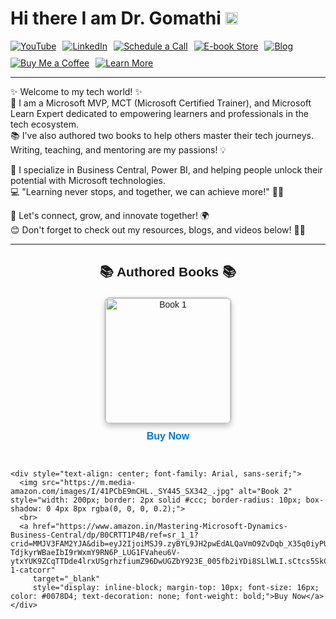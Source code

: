 # Hi there I am Dr. Gomathi <img src="https://raw.githubusercontent.com/MartinHeinz/MartinHeinz/master/wave.gif"  width="20" height="20"/>

<div style="display: flex; gap: 10px; flex-wrap: wrap;">
  <a href="https://www.youtube.com/@gomstechtalks?sub_confirmation=1" target="_blank" rel="noopener noreferrer">
    <img src="https://img.shields.io/badge/YouTube-%23FF0000.svg?style=for-the-badge&logo=YouTube&logoColor=white" alt="YouTube" />
  </a>
  <a href="https://www.linkedin.com/in/gomathisri/" target="_blank" rel="noopener noreferrer">
    <img src="https://img.shields.io/badge/LinkedIn-%230077B5.svg?style=for-the-badge&logo=LinkedIn&logoColor=white" alt="LinkedIn" />
  </a>
  <a href="https://topmate.io/drgomathi_gomstechtalks" target="_blank" rel="noopener noreferrer">
    <img src="https://img.shields.io/badge/Schedule%20a%20Call-%2333CC99.svg?style=for-the-badge&logo=kalender&logoColor=white" alt="Schedule a Call" />
  </a>
  <a href="https://beacons.ai/techtutorial" target="_blank" rel="noopener noreferrer">
    <img src="https://img.shields.io/badge/E--book%20Store-%23FFA500.svg?style=for-the-badge&logo=bookstack&logoColor=white" alt="E-book Store" />
  </a>
  <a href="https://www.learnwithgoms.com/" target="_blank" rel="noopener noreferrer">
    <img src="https://img.shields.io/badge/Blog-%23000000.svg?style=for-the-badge&logo=Ghost&logoColor=white" alt="Blog" />
  </a>
  <a href="https://buymeacoffee.com/gomstechtalks" target="_blank" rel="noopener noreferrer">
    <img src="https://img.shields.io/badge/Buy%20Me%20a%20Coffee-%23FFDD00.svg?style=for-the-badge&logo=buy-me-a-coffee&logoColor=black" alt="Buy Me a Coffee" />
  </a>
  <a href="https://linktr.ee/gomstechtalks" target="_blank" rel="noopener noreferrer">
    <img src="https://img.shields.io/badge/Learn%20More-%23007ACC.svg?style=for-the-badge&logo=linktree&logoColor=white" alt="Learn More" />
  </a>
</div>
<hr>
✨ Welcome to my tech world! ✨ <br>
🚀 I am a Microsoft MVP, MCT (Microsoft Certified Trainer), and Microsoft Learn Expert dedicated to empowering learners and professionals in the tech ecosystem.
<br>📚 I've also authored two books to help others master their tech journeys. Writing, teaching, and mentoring are my passions! 💡

🌟 I specialize in Business Central, Power BI, and helping people unlock their potential with Microsoft technologies. <br>
💻 "Learning never stops, and together, we can achieve more!" 🚴‍♀️

🌟 Let's connect, grow, and innovate together! 🌍<br>
😊 Don't forget to check out my resources, blogs, and videos below! 🎥📖<br>
<hr>

<section id="books">
  <h2 style="text-align: center; font-family: Arial, sans-serif;">📚 Authored Books 📚</h2>
  <div style="display: flex; justify-content: center; gap: 30px; flex-wrap: wrap; margin-top: 20px;">
    <!-- Book 1 -->
    <div style="text-align: center; font-family: Arial, sans-serif;">
      <img src="https://m.media-amazon.com/images/I/41NIOAfNQKL._SY445_SX342_.jpg" alt="Book 1" style="width: 200px; border: 2px solid #ccc; border-radius: 10px; box-shadow: 0 4px 8px rgba(0, 0, 0, 0.2);">
      <br>
      <a href="https://www.amazon.in/Dynamics-Business-Developer-Certification-Companion/dp/B0DDT7DL96/ref=sr_1_1?dib=eyJ2IjoiMSJ9.Z1oKJwOtrm8UGdUjKVfngm75g0I0k6lK6V6lJAkAA-NXmK6abSPHJNCNCYd7xt0sGk68LSRKj47AmfxT5Tk06w._hfJnxmWnBwrrkWp4bnrO7XsjAztJiG71g2-NdorCxY&dib_tag=se&keywords=Dynamics+365+Business+Central+Developer+Certification+Companion&qid=1731246894&sr=8-1" 
         target="_blank" 
         style="display: inline-block; margin-top: 10px; font-size: 16px; color: #0078D4; text-decoration: none; font-weight: bold;">Buy Now</a>
    </div>

  
    <div style="text-align: center; font-family: Arial, sans-serif;">
      <img src="https://m.media-amazon.com/images/I/41PCbE9mCHL._SY445_SX342_.jpg" alt="Book 2" style="width: 200px; border: 2px solid #ccc; border-radius: 10px; box-shadow: 0 4px 8px rgba(0, 0, 0, 0.2);">
      <br>
      <a href="https://www.amazon.in/Mastering-Microsoft-Dynamics-Business-Central/dp/B0CRTT1P4B/ref=sr_1_1?crid=MMJV3FAM2YJA&dib=eyJ2IjoiMSJ9.zyBYL9JH2pwEdALQaVmO9ZvDqb_X35q0iyPUWtKUDqXmEBQg2RXP_dSksPayvfXDyq3MboazEjHahTdzNlBexQXeIFvUucDSoNoL9USSFzlkmANjy0GO49k7LjqXw_HK2Wx6fAu-TdjkyrWBaeIbI9rWxmY9RN6P_LUG1FVaheu6V-ytxYUK9ZCqTTDde4lrxUSgrhzfiumZ96DwUGZbY923E_005fb2iYDi8SLlWLI.sCtcs5SkC6IxDmVWzofdGSPjT5XdbFnrTZcZLaSKWXI&dib_tag=se&keywords=Business+central+implementation+guide&qid=1732438971&s=books&sprefix=business+central+implementation+guid%2Cstripbooks%2C244&sr=1-1-catcorr" 
         target="_blank" 
         style="display: inline-block; margin-top: 10px; font-size: 16px; color: #0078D4; text-decoration: none; font-weight: bold;">Buy Now</a>
    </div>
  </div>
</section>


